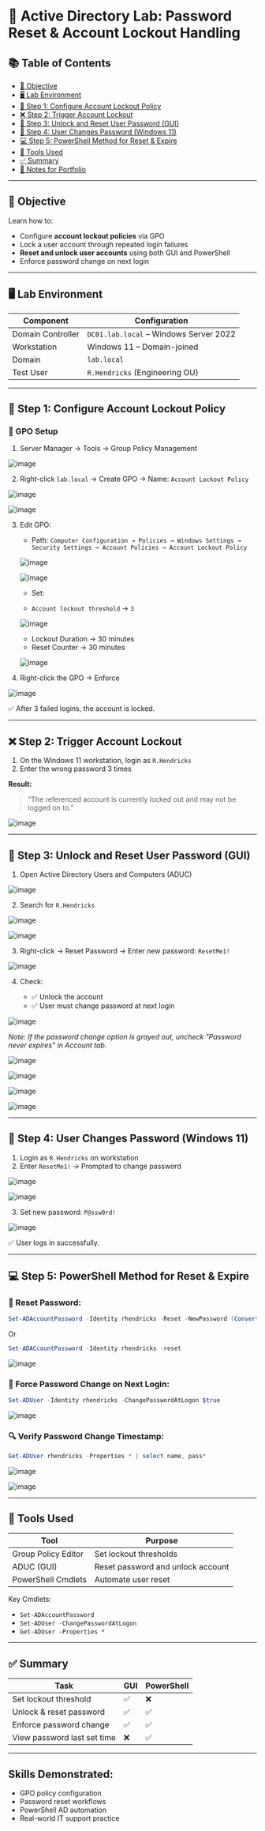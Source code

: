 # 🔐 Active Directory Lab: Password Reset & Account Lockout Handling

## 📚 Table of Contents

* [🎯 Objective](#-objective)
* [🖥️ Lab Environment](#️-lab-environment)
* [🔧 Step 1: Configure Account Lockout Policy](#-step-1-configure-account-lockout-policy)
* [❌ Step 2: Trigger Account Lockout](#-step-2-trigger-account-lockout)
* [🔐 Step 3: Unlock and Reset User Password (GUI)](#-step-3-unlock-and-reset-user-password-gui)
* [🧪 Step 4: User Changes Password (Windows 11)](#-step-4-user-changes-password-windows-11)
* [💻 Step 5: PowerShell Method for Reset & Expire](#-step-5-powershell-method-for-reset--expire)
* [🧰 Tools Used](#-tools-used)
* [✅ Summary](#-summary)
* [📁 Notes for Portfolio](#-notes-for-portfolio)

---

## 🎯 Objective

Learn how to:

* Configure **account lockout policies** via GPO
* Lock a user account through repeated login failures
* **Reset and unlock user accounts** using both GUI and PowerShell
* Enforce password change on next login

---

## 🖥️ Lab Environment

| Component         | Configuration                          |
| ----------------- | -------------------------------------- |
| Domain Controller | `DC01.lab.local` – Windows Server 2022 |
| Workstation       | Windows 11 – Domain-joined             |
| Domain            | `lab.local`                            |
| Test User         | `R.Hendricks` (Engineering OU)         |

---

## 🔧 Step 1: Configure Account Lockout Policy

### 📍 GPO Setup

1. Server Manager → Tools → Group Policy Management

![image](https://github.com/user-attachments/assets/d8a703b5-3137-4f31-a127-33c69498fba6)

2. Right-click `lab.local` → Create GPO → Name: `Account Lockout Policy`

![image](https://github.com/user-attachments/assets/49d49a50-6d7a-4db8-967d-e94260e7a42f)

![image](https://github.com/user-attachments/assets/0baa3443-a023-47a3-8063-177255dd1e68)

3. Edit GPO:

   * Path:
     `Computer Configuration → Policies → Windows Settings → Security Settings → Account Policies → Account Lockout Policy`

    ![image](https://github.com/user-attachments/assets/01af94d8-c760-40f3-aa3b-03affaaef17d)

    ![image](https://github.com/user-attachments/assets/cd185905-8541-4372-ad38-91ca0e99fb00)

    * Set:

     * `Account lockout threshold` → `3`

     ![image](https://github.com/user-attachments/assets/bd3907cd-867d-4482-a51f-2adb2d74e2f1)

     * Lockout Duration → 30 minutes
     * Reset Counter → 30 minutes

    ![image](https://github.com/user-attachments/assets/a491e9a4-676c-40dc-8dde-ec4655ad4d34)

5. Right-click the GPO → Enforce

![image](https://github.com/user-attachments/assets/42b791b3-a490-4549-bf73-2b5999e773c0)

✅ After 3 failed logins, the account is locked.

---

## ❌ Step 2: Trigger Account Lockout

1. On the Windows 11 workstation, login as `R.Hendricks`
2. Enter the wrong password 3 times

**Result:**

> “The referenced account is currently locked out and may not be logged on to.”

![image](https://github.com/user-attachments/assets/78cb8e37-5392-4f4f-8584-404e7f7a2404)

---

## 🔐 Step 3: Unlock and Reset User Password (GUI)

1. Open Active Directory Users and Computers (ADUC)

![image](https://github.com/user-attachments/assets/756361dd-94e9-4d69-9f15-6b207004994a)

2. Search for `R.Hendricks`

![image](https://github.com/user-attachments/assets/5213a191-9659-4aec-b65d-960a8e727c53)

![image](https://github.com/user-attachments/assets/a0dd15bb-a4e7-42a1-9a69-bd9c81447c62)

3. Right-click → Reset Password → Enter new password: `ResetMe1!`

![image](https://github.com/user-attachments/assets/01c0397f-ce1f-4ed9-bef7-037c3c33f2e3)

4. Check:

   * ✅ Unlock the account
   * ✅ User must change password at next login

![image](https://github.com/user-attachments/assets/b3411757-27d9-483d-a219-c000ff2134ab)

*Note: If the password change option is grayed out, uncheck "Password never expires" in Account tab.*

![image](https://github.com/user-attachments/assets/ceea0c3b-1954-4d25-a19e-4a9ae58c41f2)

![image](https://github.com/user-attachments/assets/c206eaf1-c231-408c-8aec-7e48baa1ceed)

![image](https://github.com/user-attachments/assets/095573fd-70eb-4559-9f2f-05f7e6338283)

![image](https://github.com/user-attachments/assets/d6bdb830-c460-46a9-be4d-28161d2dd875)

---

## 🧪 Step 4: User Changes Password (Windows 11)

1. Login as `R.Hendricks` on workstation
2. Enter `ResetMe1!` → Prompted to change password

![image](https://github.com/user-attachments/assets/f80360f7-e780-4571-9db3-6133dda2c87e)

![image](https://github.com/user-attachments/assets/12f6c2e6-ed00-40e0-8d4c-8f7990641e0c)

3. Set new password: `P@ssw0rd!`

![image](https://github.com/user-attachments/assets/4947ef36-8153-47a6-9222-532dbb83bd57)

✅ User logs in successfully.

---

## 💻 Step 5: PowerShell Method for Reset & Expire

### 🔁 Reset Password:

```powershell
Set-ADAccountPassword -Identity rhendricks -Reset -NewPassword (ConvertTo-SecureString "ResetMe1!" -AsPlainText -Force)
```
Or
```powershell
Set-ADACcountPassword -Identity rhendricks -reset
```

![image](https://github.com/user-attachments/assets/f36aa935-86ee-4fb2-907b-f8ef776ec99c)

### 📌 Force Password Change on Next Login:

```powershell
Set-ADUser -Identity rhendricks -ChangePasswordAtLogon $true
```

![image](https://github.com/user-attachments/assets/0312532d-b52f-42cd-9db7-a856e1cfd2a5)

### 🔍 Verify Password Change Timestamp:

```powershell
Get-ADUser rhendricks -Properties * | select name, pass*
```

![image](https://github.com/user-attachments/assets/9d4543f5-74d9-4d64-beef-9f5ca96c9bac)

![image](https://github.com/user-attachments/assets/0779cd9c-8bfe-4a65-a408-9280f3ea70e2)

---

## 🧰 Tools Used

| Tool                | Purpose                           |
| ------------------- | --------------------------------- |
| Group Policy Editor | Set lockout thresholds            |
| ADUC (GUI)          | Reset password and unlock account |
| PowerShell Cmdlets  | Automate user reset               |

Key Cmdlets:

* `Set-ADAccountPassword`
* `Set-ADUser -ChangePasswordAtLogon`
* `Get-ADUser -Properties *`

---

## ✅ Summary

| Task                        | GUI | PowerShell |
| --------------------------- | --- | ---------- |
| Set lockout threshold       | ✅   | ❌          |
| Unlock & reset password     | ✅   | ✅          |
| Enforce password change     | ✅   | ✅          |
| View password last set time | ❌   | ✅          |

---

## **Skills Demonstrated**:

* GPO policy configuration
* Password reset workflows
* PowerShell AD automation
* Real-world IT support practice

